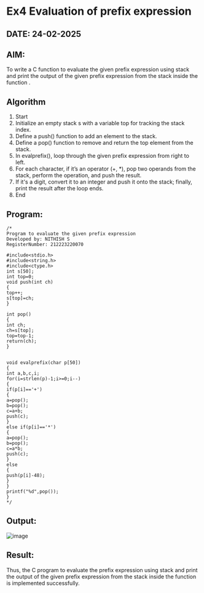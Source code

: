 # Ex4 Evaluation of prefix expression
## DATE: 24-02-2025
## AIM:
To write a C function to evaluate the given prefix expression using stack and print the output of the given prefix expression from the stack inside the function . 

## Algorithm
1. Start 
2. Initialize an empty stack s with a variable top for tracking the stack index. 
3. Define a push() function to add an element to the stack. 
4. Define a pop() function to remove and return the top element from the stack. 
5. In evalprefix(), loop through the given prefix expression from right to left. 
6. For each character, if it’s an operator (+, *), pop two operands from the stack, perform the 
   operation, and push the result. 
7. If it's a digit, convert it to an integer and push it onto the stack; finally, print the         result after the loop ends. 
8. End

## Program:
```
/*
Program to evaluate the given prefix expression
Developed by: NITHISH S
RegisterNumber: 212223220070

#include<stdio.h> 
#include<string.h> 
#include<ctype.h> 
int s[50]; 
int top=0; 
void push(int ch) 
{ 
top++; 
s[top]=ch; 
} 
 
int pop() 
{ 
int ch; 
ch=s[top]; 
top=top-1; 
return(ch); 
} 
  
  
void evalprefix(char p[50]) 
{ 
int a,b,c,i; 
for(i=strlen(p)-1;i>=0;i--) 
{ 
if(p[i]=='+') 
{ 
a=pop(); 
b=pop(); 
c=a+b; 
push(c); 
} 
else if(p[i]=='*') 
{ 
a=pop(); 
b=pop(); 
c=a*b; 
push(c); 
} 
else 
{ 
push(p[i]-48); 
} 
} 
printf("%d",pop()); 
}
*/
```

## Output:
![image](https://github.com/user-attachments/assets/45f744d4-f6fd-41aa-95f2-71854b06b9b4)

## Result:
Thus, the C program to evaluate the prefix expression using stack and print the output of the given prefix expression from the stack inside the function is implemented successfully.
